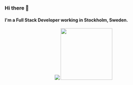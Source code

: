 ### Hi there 👋

#### I'm a Full Stack Developer working in Stockholm, Sweden.

<p align = "center">
  <img src = "https://github-readme-stats.vercel.app/api/top-langs/?username=giacoletti&layout=compact&theme=dark&hide_border=true" >
  <img src = "https://github-readme-stats.vercel.app/api?username=giacoletti&theme=github_dark&show_icons=true" height = 165>
</p>

<!-- ![Top Langs](https://github-readme-stats.vercel.app/api/top-langs/?username=giacoletti&layout=compact&theme=dark&hide_border=true)

![giacoletti's GitHub stats](https://github-readme-stats.vercel.app/api?username=giacoletti&theme=github_dark&show_icons=true) -->

<!--
**giacoletti/giacoletti** is a ✨ _special_ ✨ repository because its `README.md` (this file) appears on your GitHub profile.

Here are some ideas to get you started:

- 🔭 I’m currently working on ...
- 🌱 I’m currently learning ...
- 👯 I’m looking to collaborate on ...
- 🤔 I’m looking for help with ...
- 💬 Ask me about ...
- 📫 How to reach me: ...
- 😄 Pronouns: ...
- ⚡ Fun fact: ...
-->
